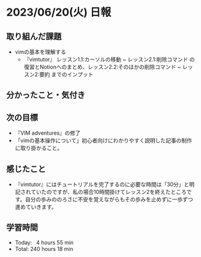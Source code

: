 # 2023/06/20(火) 日報
## 取り組んだ課題
- vimの基本を理解する
  - 『vimtutor』 レッスン1.1:カーソルの移動 ~ レッスン2.1:削除コマンド の復習とNotionへのまとめ、レッスン2.2:そのほかの削除コマンド ~ レッスン2:要約 までのインプット

## 分かったこと・気付き


## 次の目標
- 『VIM adventures』の修了
- 「vimの基本操作について」初心者向けにわかりやすく説明した記事の制作に取り掛かること。

## 感じたこと
- 『vimtutor』にはチュートリアルを完了するのに必要な時間は「30分」と明記されていたのですが、私の場合10時間掛けてレッスン2を終えたところです。自分の歩みののろさに不安を覚えながらもその歩みを止めずに一歩ずつ進めていきます。

## 学習時間
- Today:&nbsp;&nbsp; 4 hours 55 min
- Total: 240 hours 18 min
